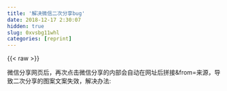 ```yaml
---
title: '解决微信二次分享bug' 
date: 2018-12-17 2:30:07
hidden: true
slug: 0xvsbg11whl
categories: [reprint]
---
```


{{< raw >}}

                    
<p>微信分享网页后，再次点击微信分享的内部会自动在网址后拼接&amp;from=来源，导致二次分享的图案文案失效，解决办法:</p>
<div class="widget-codetool" style="display:none;">
      <div class="widget-codetool--inner">
      <span class="selectCode code-tool" data-toggle="tooltip" data-placement="top" title="" data-original-title="全选"></span>
      <span type="button" class="copyCode code-tool" data-toggle="tooltip" data-placement="top" data-clipboard-text="        function getQueryString(name) {//根据字段看网址是否拼接&amp;字符串
          var reg = new RegExp(&quot;(^|&amp;)&quot; + name + &quot;=([^&amp;]*)(&amp;|$)&quot;, &quot;i&quot;);
          var r = window.location.search.substr(1).match(reg);
          if (r != null)
              return unescape(r[2]);
          return null;
        }
        var from = getQueryString('from');
        var appinstall = getQueryString('appinstall');
        var sec = getQueryString('sec');
        var timekey = getQueryString('timekey');
      
        if(from || appinstall || sec || timekey){//假如拼接上了
            window.location.href =重置网址
        }" title="" data-original-title="复制"></span>
      <span type="button" class="saveToNote code-tool" data-toggle="tooltip" data-placement="top" title="" data-original-title="放进笔记"></span>
      </div>
      </div><pre class="hljs javascript"><code>        <span class="hljs-function"><span class="hljs-keyword">function</span> <span class="hljs-title">getQueryString</span>(<span class="hljs-params">name</span>) </span>{<span class="hljs-comment">//根据字段看网址是否拼接&amp;字符串</span>
          <span class="hljs-keyword">var</span> reg = <span class="hljs-keyword">new</span> <span class="hljs-built_in">RegExp</span>(<span class="hljs-string">"(^|&amp;)"</span> + name + <span class="hljs-string">"=([^&amp;]*)(&amp;|$)"</span>, <span class="hljs-string">"i"</span>);
          <span class="hljs-keyword">var</span> r = <span class="hljs-built_in">window</span>.location.search.substr(<span class="hljs-number">1</span>).match(reg);
          <span class="hljs-keyword">if</span> (r != <span class="hljs-literal">null</span>)
              <span class="hljs-keyword">return</span> <span class="hljs-built_in">unescape</span>(r[<span class="hljs-number">2</span>]);
          <span class="hljs-keyword">return</span> <span class="hljs-literal">null</span>;
        }
        <span class="hljs-keyword">var</span> <span class="hljs-keyword">from</span> = getQueryString(<span class="hljs-string">'from'</span>);
        <span class="hljs-keyword">var</span> appinstall = getQueryString(<span class="hljs-string">'appinstall'</span>);
        <span class="hljs-keyword">var</span> sec = getQueryString(<span class="hljs-string">'sec'</span>);
        <span class="hljs-keyword">var</span> timekey = getQueryString(<span class="hljs-string">'timekey'</span>);
      
        <span class="hljs-keyword">if</span>(<span class="hljs-keyword">from</span> || appinstall || sec || timekey){<span class="hljs-comment">//假如拼接上了</span>
            <span class="hljs-built_in">window</span>.location.href =重置网址
        }</code></pre>
<p>在需要分享的网页里写入微信jssdk代码</p>
<div class="widget-codetool" style="display:none;">
      <div class="widget-codetool--inner">
      <span class="selectCode code-tool" data-toggle="tooltip" data-placement="top" title="" data-original-title="全选"></span>
      <span type="button" class="copyCode code-tool" data-toggle="tooltip" data-placement="top" data-clipboard-text="wx.config({
    debug: true, // 开启调试模式,调用的所有api的返回值会在客户端alert出来，若要查看传入的参数，可以在pc端打开，参数信息会通过log打出，仅在pc端时才会打印。打印标识config:
    appId: '', // 必填，公众号的唯一标识
    timestamp: , // 必填，生成签名的时间戳
    nonceStr: '', // 必填，生成签名的随机串
    signature: '',// 必填，签名，见附录1
    jsApiList: [] // 必填，需要使用的JS接口列表，所有JS接口列表见附录2
});

wx.ready(function(){
    // config信息验证后会执行ready方法，所有接口调用都必须在config接口获得结果之后，config是一个客户端的异步操作，所以如果需要在页面加载时就调用相关接口，则须把相关接口放在ready函数中调用来确保正确执行。对于用户触发时才调用的接口，则可以直接调用，不需要放在ready函数中。
        wx.onMenuShareTimeline({
            title: '', // 分享标题
            link: '', // 分享链接，该链接域名或路径必须与当前页面对应的公众号JS安全域名一致
            imgUrl: '', // 分享图标
            success: function () {
            // 用户确认分享后执行的回调函数
            }
        });
});

wx.error(function(res){
    // config信息验证失败会执行error函数，如签名过期导致验证失败，具体错误信息可以打开config的debug模式查看，也可以在返回的res参数中查看，对于SPA可以在这里更新签名。
});" title="" data-original-title="复制"></span>
      <span type="button" class="saveToNote code-tool" data-toggle="tooltip" data-placement="top" title="" data-original-title="放进笔记"></span>
      </div>
      </div><pre class="hljs less"><code><span class="hljs-selector-tag">wx</span><span class="hljs-selector-class">.config</span>({
    <span class="hljs-attribute">debug</span>: true, <span class="hljs-comment">// 开启调试模式,调用的所有api的返回值会在客户端alert出来，若要查看传入的参数，可以在pc端打开，参数信息会通过log打出，仅在pc端时才会打印。打印标识config:</span>
    <span class="hljs-attribute">appId</span>: <span class="hljs-string">''</span>, <span class="hljs-comment">// 必填，公众号的唯一标识</span>
    <span class="hljs-attribute">timestamp</span>: , <span class="hljs-comment">// 必填，生成签名的时间戳</span>
    <span class="hljs-attribute">nonceStr</span>: <span class="hljs-string">''</span>, <span class="hljs-comment">// 必填，生成签名的随机串</span>
    <span class="hljs-attribute">signature</span>: <span class="hljs-string">''</span>,<span class="hljs-comment">// 必填，签名，见附录1</span>
    <span class="hljs-attribute">jsApiList</span>: [] <span class="hljs-comment">// 必填，需要使用的JS接口列表，所有JS接口列表见附录2</span>
});

<span class="hljs-selector-tag">wx</span><span class="hljs-selector-class">.ready</span>(function(){
    <span class="hljs-comment">// config信息验证后会执行ready方法，所有接口调用都必须在config接口获得结果之后，config是一个客户端的异步操作，所以如果需要在页面加载时就调用相关接口，则须把相关接口放在ready函数中调用来确保正确执行。对于用户触发时才调用的接口，则可以直接调用，不需要放在ready函数中。</span>
        <span class="hljs-selector-tag">wx</span><span class="hljs-selector-class">.onMenuShareTimeline</span>({
            <span class="hljs-attribute">title</span>: <span class="hljs-string">''</span>, <span class="hljs-comment">// 分享标题</span>
            <span class="hljs-attribute">link</span>: <span class="hljs-string">''</span>, <span class="hljs-comment">// 分享链接，该链接域名或路径必须与当前页面对应的公众号JS安全域名一致</span>
            <span class="hljs-attribute">imgUrl</span>: <span class="hljs-string">''</span>, <span class="hljs-comment">// 分享图标</span>
            <span class="hljs-attribute">success</span>: function () {
            <span class="hljs-comment">// 用户确认分享后执行的回调函数</span>
            }
        });
});

<span class="hljs-selector-tag">wx</span><span class="hljs-selector-class">.error</span>(function(res){
    <span class="hljs-comment">// config信息验证失败会执行error函数，如签名过期导致验证失败，具体错误信息可以打开config的debug模式查看，也可以在返回的res参数中查看，对于SPA可以在这里更新签名。</span>
});</code></pre>
<p><a href="https://mp.weixin.qq.com/wiki?t=resource/res_main&amp;id=mp1421141115" rel="nofollow noreferrer" target="_blank">微信开发文档</a></p>

                
{{< /raw >}}

# 版权声明
本文资源来源互联网，仅供学习研究使用，版权归该资源的合法拥有者所有，

本文仅用于学习、研究和交流目的。转载请注明出处、完整链接以及原作者。

原作者若认为本站侵犯了您的版权，请联系我们，我们会立即删除！

## 原文标题
解决微信二次分享bug

## 原文链接
[https://segmentfault.com/a/1190000012858651](https://segmentfault.com/a/1190000012858651)


